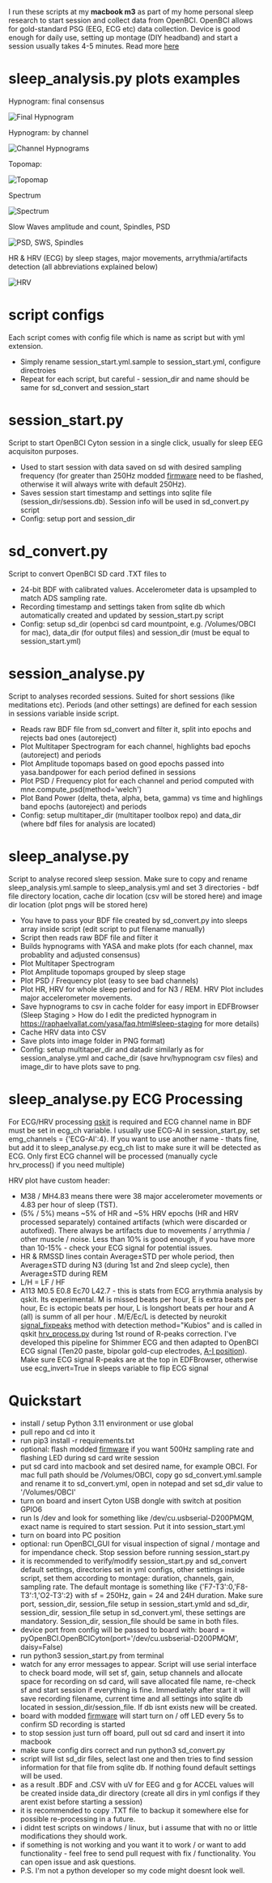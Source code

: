 I run these scripts at my **macbook m3** as part of my home personal sleep research to start session and collect data from OpenBCI. 
OpenBCI allows for gold-standard PSG (EEG, ECG etc) data collection. 
Device is good enough for daily use, setting up montage (DIY headband) and start a session usually takes 4-5 minutes. Read more [here](https://blog.kto.to/hypnodyne-zmax-vs-openbci-eeg-psg)

# sleep_analysis.py plots examples
Hypnogram: final consensus

![Final Hypnogram](sample/image/2025-02-01_00-12-06%20hypno%20user.png)

Hypnogram: by channel

![Channel Hypnograms](sample/image/2025-02-01_00-12-06%20hypno%20channels%20user.png)

Topomap:

![Topomap](sample/image/2025-02-01_00-12-06%20topomap%20user.png)

Spectrum

![Spectrum](sample/image/2025-02-01_00-12-06%20spect%20user.png)

Slow Waves amplitude and count, Spindles, PSD

![PSD, SWS, Spindles](sample/image/2025-02-01_00-12-06%20PSD%20user.png)

HR & HRV (ECG) by sleep stages, major movements, arrythmia/artifacts detection (all abbreviations explained below)

![HRV](sample/image/2025-02-01_00-12-06%20hrv%20user.png)


# script configs
Each script comes with config file which is name as script but with yml extension. 
* Simply rename session_start.yml.sample to session_start.yml, configure directroies
* Repeat for each script, but careful - session_dir and name should be same for sd_convert and session_start

# session_start.py
Script to start OpenBCI Cyton session in a single click, usually for sleep EEG acquisiton purposes. 
* Used to start session with data saved on sd with desired sampling frequency (for greater than 250Hz modded [firmware](https://github.com/roflecopter/OpenBCI_Cyton_Library_SD) need to be flashed, otherwise it will always write with default 250Hz).
* Saves session start timestamp and settings into sqlite file (session_dir/sessions.db). Session info will be used in sd_convert.py script
* Config: setup port and session_dir

# sd_convert.py
Script to convert OpenBCI SD card .TXT files to 
* 24-bit BDF with calibrated values. Accelerometer data is upsampled to match ADS sampling rate.
* Recording timestamp and settings taken from sqlite db which automatically created and updated by session_start.py script
* Config: setup sd_dir (openbci sd card mountpoint, e.g. /Volumes/OBCI for mac), data_dir (for output files) and session_dir (must be equal to session_start.yml)

# session_analyse.py
Script to analyses recorded sessions. Suited for short sessions (like meditations etc).
Periods (and other settings) are defined for each session in sessions variable inside script.
* Reads raw BDF file from sd_convert and filter it, split into epochs and rejects bad ones (autoreject)
* Plot Multitaper Spectrogram for each channel, highlights bad epochs (autoreject) and periods
* Plot Amplitude topomaps based on good epochs passed into yasa.bandpower for each period defined in sessions
* Plot PSD / Frequency plot for each channel and period computed with mne.compute_psd(method='welch')
* Plot Band Power (delta, theta, alpha, beta, gamma) vs time and highlings band epochs (autoreject) and periods
* Config: setup multitaper_dir (multitaper toolbox repo) and data_dir (where bdf files for analysis are located)

# sleep_analyse.py
Script to analyse recored sleep session. 
Make sure to copy and rename sleep_analysis.yml.sample to sleep_analysis.yml and set 3 directories - bdf file directory location, cache dir location (csv will be stored here) and image dir location (plot pngs will be stored here)
* You have to pass your BDF file created by sd_convert.py into sleeps array inside script (edit script to put filename manually)
* Script then reads raw BDF file and filter it
* Builds hypnograms with YASA and make plots (for each channel, max probablity and adjusted consensus)
* Plot Multitaper Spectrogram
* Plot Amplitude topomaps grouped by sleep stage
* Plot PSD / Frequency plot (easy to see bad channels)
* Plot HR, HRV for whole sleep period and for N3 / REM. HRV Plot includes major accelerometer movements.
* Save hypnograms to csv in cache folder for easy import in EDFBrowser (Sleep Staging > How do I edit the predicted hypnogram in https://raphaelvallat.com/yasa/faq.html#sleep-staging  for more details)
* Cache HRV data into CSV
* Save plots into image folder in PNG format)
* Config: setup multitaper_dir and datadir similarly as for session_analyse.yml and cache_dir (save hrv/hypnogram csv files) and image_dir to have plots save to png.

# sleep_analyse.py ECG Processing
For ECG/HRV processing [qskit](https://github.com/roflecopter/qskit) is required and ECG channel name in BDF must be set in ecg_ch variable. I usually use ECG-AI in session_start.py, set emg_channels = {'ECG-AI':4}. If you want to use another name - thats fine, but add it to sleep_analyse.py ecg_ch list to make sure it will be detected as ECG. Only first ECG channel will be processed (manually cycle hrv_process() if you need multiple)

HRV plot have custom header:
* M38 / MH4.83 means there were 38 major accelerometer movements or 4.83 per hour of sleep (TST).
* (5% / 5%) means ~5% of HR and ~5% HRV epochs (HR and HRV processed separately) contained artifacts (which were discarded or autofixed). There always be artifacts due to movements / arrythmia / other muscle / noise. Less than 10% is good enough, if you have more than 10-15% - check your ECG signal for potential issues.
* HR & RMSSD lines contain Average±STD per whole period, then Average±STD during N3 (during 1st and 2nd sleep cycle), then Average±STD during REM
* L/H = LF / HF
* A113 M0.5 E0.8 Ec70 L42.7 - this is stats from ECG arrythmia analysis by qskit. Its experimental. M is missed beats per hour, E is extra beats per hour, Ec is ectopic beats per hour, L is longshort beats per hour and A (all) is summ of all per hour . M/E/Ec/L is detected by neurokit [signal_fixpeaks](https://neuropsychology.github.io/NeuroKit/functions/signal.html#signal-fixpeaks) method with detection method="Kubios" and is called in qskit [hrv_process.py](https://github.com/roflecopter/qskit/blob/main/qskit/hrv/hrv_process.py) during 1st round of R-peaks correction. I've developed this pipeline for Shimmer ECG and then adapted to OpenBCI ECG signal (Ten20 paste, bipolar gold-cup electrodes, [A-I position](https://blog.kto.to/bl-content/uploads/pages/autosave-ed05f773969d771675dafb13756d9194/leads.png)). Make sure ECG signal R-peaks are at the top in EDFBrowser, otherwise use ecg_invert=True in sleeps variable to flip ECG signal

# Quickstart
* install / setup Python 3.11 environment or use global
* pull repo and cd into it
* run pip3 install -r requirements.txt
* optional: flash modded [firmware](https://github.com/roflecopter/OpenBCI_Cyton_Library_SD) if you want 500Hz sampling rate and flashing LED during sd card write session
* put sd card into macbook and set desired name, for example OBCI. For mac full path should be /Volumes/OBCI, copy go sd_convert.yml.sample and rename it to sd_convert.yml, open in notepad and set sd_dir value to '/Volumes/OBCI'
* turn on board and insert Cyton USB dongle with switch at position GPIO6
* run ls /dev and look for something like /dev/cu.usbserial-D200PMQM, exact name is required to start session. Put it into session_start.yml
* turn on board into PC position
* optional: run OpenBCI_GUI for visual inspection of signal / montage and for impendance check. Stop session before running session_start.py
* it is recommended to verify/modify session_start.py and sd_convert default settings, directories set in yml configs, other settings inside script, set them according to montage: duration, channels, gain, sampling rate. The default montage is something like {'F7-T3':0,'F8-T3':1,'O2-T3':2} with sf = 250Hz, gain = 24 and 24H duration. Make sure port, session_dir, session_file setup in session_start.ymld and sd_dir, session_dir, session_file setup in sd_convert.yml, these settings are mandatory. Session_dir, session_file should be same in both files.
* device port from config will be passed to board with: board = pyOpenBCI.OpenBCICyton(port='/dev/cu.usbserial-D200PMQM', daisy=False)
* run python3 session_start.py from terminal
* watch for any error messages to appear. Script will use serial interface to check board mode, will set sf, gain, setup channels and allocate space for recording on sd card, will save allocated file name, re-check sf and start session if everything is fine. Immediately after start it will save recording filename, current time and all settings into sqlite db located in session_dir/session_file. If db isnt exists new will be created.
* board with modded [firmware](https://github.com/roflecopter/OpenBCI_Cyton_Library_SD) will start turn on / off LED every 5s to confirm SD recording is started
* to stop session just turn off board, pull out sd card and insert it into macbook
* make sure config dirs correct and run python3 sd_convert.py
* script will list sd_dir files, select last one and then tries to find session information for that file from sqlite db. If nothing found default settings will be used.
* as a result .BDF and .CSV with uV for EEG and g for ACCEL values will be created inside data_dir directory (create all dirs in yml configs if they arent exist before starting a session)
* it is recommended to copy .TXT file to backup it somewhere else for possible re-processing in a future.
* i didnt test scripts on windows / linux, but i assume that with no or little modifications they should work.
* if something is not working and you want it to work / or want to add functionality - feel free to send pull request with fix / functionality. You can open issue and ask questions.
* P.S. I'm not a python developer so my code might doesnt look well.
